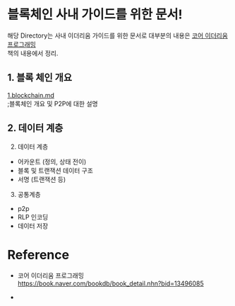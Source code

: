 # 블록체인 사내 가이드를 위한 문서!  

해당 Directory는 사내 이더리움 가이드를 위한 문서로 대부분의 내용은 [코어 이더리움 프로그래밍](https://book.naver.com/bookdb/book_detail.nhn?bid=13496085)   
책의 내용에서 정리.  

## 1. 블록 체인 개요  

[1.blockchain.md](./1.blockchain.md)  
;블록체인 개요 및 P2P에 대한 설명  

## 2. 데이터 계층  


2. 데이터 계층
- 어카운트 (정의, 상태 전이)
- 블록 및 트랜잭션 데이터 구조
- 서명 (트랜잭션 등)

3. 공통계층
- p2p  
- RLP 인코딩
- 데이터 저장  

# Reference  

- 코어 이더리움 프로그래밍  
https://book.naver.com/bookdb/book_detail.nhn?bid=13496085  

-
